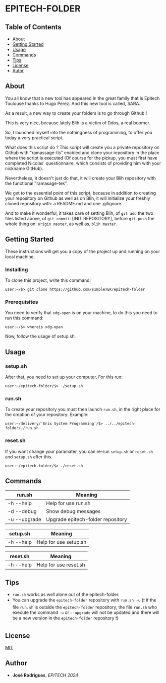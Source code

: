 # EPITECH-FOLDER

## Table of Contents

- [About](https://github.com/s1mpleTEK/epitech-folder#about)
- [Getting Started](https://github.com/s1mpleTEK/epitech-folder#getting-started)
- [Usage](https://github.com/s1mpleTEK/epietch-folder#usage)
- [Commands](https://github.com/s1mpleTEK/epitech-folder#commands)
- [Tips](https://github.com/s1mpleTEK/epitech-folder#tips)
- [License](https://github.com/s1mpleTEK/epitech-folder#license)
- [Autor](https://github.com/s1mpleTEK/epitech-folder#autor)

## About

You all know that a new tool has appeared in the great family that is Epitech Toulouse thanks to Hugo Perez. And this new tool is called, SARA.

As a result, a new way to create your folders is to go through Github !

This is very nice, because lately Blih is a victim of Ddos, a real boomer.

So, I launched myself into the nothingness of programming, to offer you today a very practical script.

What does this script do ? This script will create you a private repository on Github with "ramassage-tls" enabled and clone your repository in the place where the script is executed (Of course for the pickup, you must first have completed Nicolas' questionnaire, which consists of providing him with your nickname GitHub).

Nevertheless, it doesn't just do that, it will create your Blih repository with the functional "ramasage-tek".

We get to the essential point of this script, because in addition to creating your repository on Github as well as on Blih, it will initialize your freshly cloned repository with: a README.md and one .gitignore.

And to make it wonderful, it takes care of setting Blih, of `git add` the two files listed above, of `git commit`: [INIT REPOSITORY], before `git push` the whole thing on: `origin master`, as well as, `blih master`.

## Getting Started

These instructions will get you a copy of the project up and running on your local machine.

### Installing

To clone this project, write this command:
``` shell
user:~/$> git clone https://github.com/s1mpleTEK/epitech-folder
```

### Prerequisites

You need to verify that `xdg-open` is on your machine, to do this you need to run this command:
``` shell
user:~/$> whereis xdg-open
```
Now, follow the usage of setup.sh.

## Usage

### setup.sh

After that, you need to set up your computer. For this run:
``` shell
user:~/epitech-folder/$> ./setup.sh
```

### run.sh

To create your repository you must then launch `run.sh`, in the right place for the creation of your repository. Example:
``` shell
user:~/delivery/'Unix System Programming'/$> ../../epitech-folder/./run.sh
```

### reset.sh

If you want change your paramater, you can re-run `setup.sh` or `reset.sh` and `setup.sh` after this.
``` shell
user:~/epitech-folder/$> ./reset.sh
```

## Commands

|   run.sh  |                               Meaning                                       |
|-----------|-----------------------------------------------------------------------------|
|-h --help  | Help for use run.sh                                                         |
|-d --debug | Show debug messages                                                         |
|-u --upgrade| Upgrade epitech-folder repository                                          |

| setup.sh  |                               Meaning                                       |
|-----------|-----------------------------------------------------------------------------|
|-h --help  | Help for use setup.sh                                                       |

| reset.sh  |                               Meaning                                       |
|-----------|-----------------------------------------------------------------------------|
|-h --help  | Help for use reset.sh                                                       |

## Tips

- `run.sh` works as well alone out of the epitech-folder.
- You can upgrade the `epitech-folder` repository with `run.sh -u` (:exclamation: if the file `run.sh` is outside the `epitech-folder` repository, the file `run.sh` who execute the command `-u` or `--upgrade` will not be updated and there will be a new version in the `epitech-folder` repository :exclamation:)

## License

[MIT](https://github.com/s1mpleTEK/epitech-folder/blob/master/LICENSE)

## Author

* **José Rodrigues**, *EPITECH 2024*
